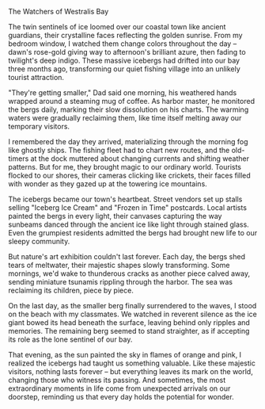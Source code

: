 The Watchers of Westralis Bay

The twin sentinels of ice loomed over our coastal town like ancient guardians, their crystalline faces reflecting the golden sunrise. From my bedroom window, I watched them change colors throughout the day – dawn's rose-gold giving way to afternoon's brilliant azure, then fading to twilight's deep indigo. These massive icebergs had drifted into our bay three months ago, transforming our quiet fishing village into an unlikely tourist attraction.

"They're getting smaller," Dad said one morning, his weathered hands wrapped around a steaming mug of coffee. As harbor master, he monitored the bergs daily, marking their slow dissolution on his charts. The warming waters were gradually reclaiming them, like time itself melting away our temporary visitors.

I remembered the day they arrived, materializing through the morning fog like ghostly ships. The fishing fleet had to chart new routes, and the old-timers at the dock muttered about changing currents and shifting weather patterns. But for me, they brought magic to our ordinary world. Tourists flocked to our shores, their cameras clicking like crickets, their faces filled with wonder as they gazed up at the towering ice mountains.

The icebergs became our town's heartbeat. Street vendors set up stalls selling "Iceberg Ice Cream" and "Frozen in Time" postcards. Local artists painted the bergs in every light, their canvases capturing the way sunbeams danced through the ancient ice like light through stained glass. Even the grumpiest residents admitted the bergs had brought new life to our sleepy community.

But nature's art exhibition couldn't last forever. Each day, the bergs shed tears of meltwater, their majestic shapes slowly transforming. Some mornings, we'd wake to thunderous cracks as another piece calved away, sending miniature tsunamis rippling through the harbor. The sea was reclaiming its children, piece by piece.

On the last day, as the smaller berg finally surrendered to the waves, I stood on the beach with my classmates. We watched in reverent silence as the ice giant bowed its head beneath the surface, leaving behind only ripples and memories. The remaining berg seemed to stand straighter, as if accepting its role as the lone sentinel of our bay.

That evening, as the sun painted the sky in flames of orange and pink, I realized the icebergs had taught us something valuable. Like these majestic visitors, nothing lasts forever – but everything leaves its mark on the world, changing those who witness its passing. And sometimes, the most extraordinary moments in life come from unexpected arrivals on our doorstep, reminding us that every day holds the potential for wonder.
